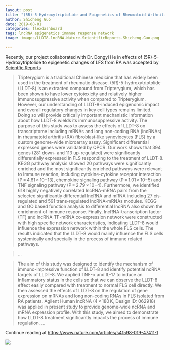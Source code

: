 ```yaml
---
layout: post
title: "(5R)-5-Hydroxytriptolide and Epigenetics of Rheumatoid Arthritis"
author: Shicheng Guo
date: 2019-08-01
categories: flexdashboard
tags: lncRNA epigenetics immnue response network
image: images/LLDT8-lncRNA-Nature-ScientificReports-Shicheng-Guo.png

---
```


Recently, our project collaborated with Dr. Dongyi He in effects of (5R)-5-Hydroxytriptolide to epigenetic changes of LFS from RA was accepted by [Scientfic Reports](https://www.nature.com/articles/s41598-019-47411-1)

> Tripterygium is a traditional Chinese medicine that has widely been used in the treatment of rheumatic disease. (5R)-5-hydroxytriptolide (LLDT-8) is an extracted compound from Tripterygium, which has been shown to have lower cytotoxicity and relatively higher immunosuppressive activity when compared to Tripterygium. However, our understanding of LLDT-8-induced epigenomic impact and overall regulatory changes in key cell types remains limited. Doing so will provide critically important mechanistic information about how LLDT-8 wields its immunosuppressive activity. The purpose of this study was to assess the effects of LLDT-8 on transcriptome including mRNAs and long non-coding RNA (lncRNAs) in rheumatoid arthritis (RA) fibroblast-like synoviocytes (FLS) by a custom genome-wide microarray assay. Significant differential expressed genes were validated by QPCR. Our work shows that 394 genes (281 down- and 113 up-regulated) were significantly differentially expressed in FLS responding to the treatment of LLDT-8. KEGG pathway analysis showed 20 pathways were significantly enriched and the most significantly enriched pathways were relevant to Immune reaction, including cytokine-cytokine receptor interaction (P = 4.61 × 10−13), chemokine signaling pathway (P = 1.01 × 10−5) and TNF signaling pathway (P = 2.79 × 10−4). Furthermore, we identified 618 highly negatively correlated lncRNA-mRNA pairs from the selected significantly differential lncRNA and mRNA including 27 cis-regulated and 591 trans-regulated lncRNA-mRNAs modules. KEGG and GO based function analysis to differential lncRNA also shown the enrichment of immune response. Finally, lncRNA-transcription factor (TF) and lncRNA-TF-mRNA co-expression network were constructed with high specific network characteristics, indicating LLDT-8 would influence the expression network within the whole FLS cells. The results indicated that the LLDT-8 would mainly influence the FLS cells systemically and specially in the process of immune related pathways.

> ...

> The aim of this study was designed to identify the mechanism of immuno-impressive function of LLDT-8 and identify potential ncRNA targets of LLDT-8. We applied TNF-α and IL-17 to induce an inflammatory status in the cells so that we can observe the LLDT-8 effect easily compared with treatment to normal FLS cell directly. We then assessed the effects of LLDT-8 on the regulation of gene expression on mRNAs and long non-coding RNAs in FLS isolated from RA patients. Agilent Human lncRNA (4 × 180 K, Design ID: 062918) was applied in present study to provide genome-wide ncRNA and mRNA expression profile. With this study, we aimed to demonstrate how LLDT-8 treatment significantly impacts the process of immune regulation.
> ...

Continue reading at  https://www.nature.com/articles/s41598-019-47411-1

![](https://media.springernature.com/full/springer-static/image/art%3A10.1038%2Fs41598-019-47411-1/MediaObjects/41598_2019_47411_Fig1_HTML.png)
